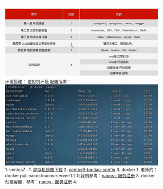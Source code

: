 
![](BEFORE/附件/Pasted%20image%2020231103152957.png)
环境搭建：
	虚拟机环境
		配置版本：![](BEFORE/附件/Pasted%20image%2020231103164018.png)
		1. centos7 : 
			1. [虚拟机镜像下载](虚拟机镜像下载.md)
			2. [centos9-toutiao-config](centos9-toutiao-config.md)
			3. docker
				1. 老师的：docker pull nacos/nacos-server:1.2.0,我的参考：[nacos--服务注册](nacos--服务注册.md)
				3. docker 创建容器，参考：[nacos--服务注册](nacos--服务注册.md)
			4. 